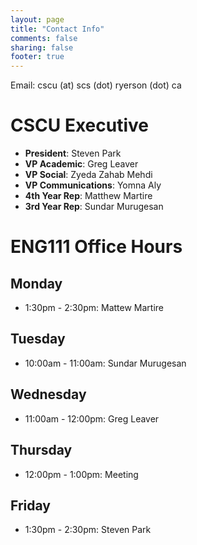 ```yaml
---
layout: page
title: "Contact Info"
comments: false
sharing: false
footer: true
---
```


Email: cscu (at) scs (dot) ryerson (dot) ca
# CSCU Executive
- **President**: Steven Park
- **VP Academic**: Greg Leaver
- **VP Social**: Zyeda Zahab Mehdi
- **VP Communications**: Yomna Aly
- **4th Year Rep**: Matthew Martire
- **3rd Year Rep**: Sundar Murugesan

# ENG111 Office Hours
## Monday
- 1:30pm - 2:30pm: Mattew Martire

## Tuesday
- 10:00am - 11:00am: Sundar Murugesan

## Wednesday
- 11:00am - 12:00pm: Greg Leaver

## Thursday
- 12:00pm - 1:00pm: Meeting

## Friday
- 1:30pm - 2:30pm: Steven Park

